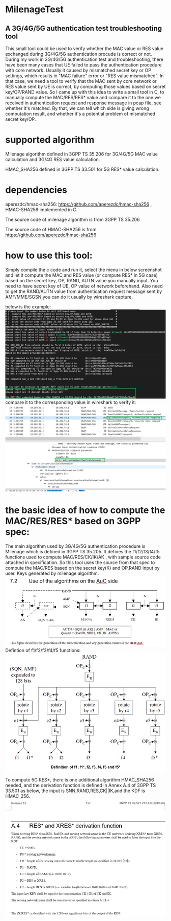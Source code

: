 # MilenageTest
## A 3G/4G/5G authentication test troubleshooting tool
  This small tool could be used to verify whether the MAC value or RES value exchanged during 3G/4G/5G authentication procude is correct or not.
  During my work in 3G/4G/5G authentication test and troubleshooting, there have been many cases that UE failed to pass the authentication procedure with core network. Usually it caused by mismatched secret key or OP settings, which results in "MAC failure" error or "RES value mismatched". In that case, we need a tool to verify that the MAC sent by core network or RES value sent by UE is correct, by computing those values based on secret key/OP/RAND value.
  So I came up with this idea to write a small tool in C, to manually compute the MAC/RES/RES* value and compare it to the one we received in authentication request and response message in pcap file, see whether it's matched. By that, we can tell which side is giving wrong computation result, and whether it's a potential problem of mismatched secret key/OP.
# supported algorithm
  Milenage algorithm defined in 3GPP TS 35.206 for 3G/4G/5G MAC value calculation and 3G/4G RES value calculation.
  
  HMAC_SHA256 defined in 3GPP TS 33.501 for 5G RES* value calculation.
# dependencies
  aperezdc/hmac-sha256: https://github.com/aperezdc/hmac-sha256 , HMAC-SHA256 implemented in C.
  
  The source code of milenage algorithm is from 3GPP TS 35.206
  
  The source code of HMAC-SHA256 is from https://github.com/aperezdc/hmac-sha256
# how to use this tool:
  Simply compile the c code and run it, select the menu in below screenshot and let it compute the MAC and RES value (or compute RES* in 5G case) based on the secret key, OP, RAND, AUTN value you manually input. You need to have secret key of UE, OP value of network beforehand. Also need to get the RAND/AUTN value from authentication request message sent by AMF/MME/SGSN,you can do it usually by wireshark capture.
  
  below is the example:
  ![input](/images/input.png.jpg)
  compare it to the corresponding value in wireshark to verify it:
  ![wireshark-screen](/images/wireshark-screenshot.png.jpg)
# the basic idea of how to compute the MAC/RES/RES* based on 3GPP spec:
  The main algorithm used by 3G/4G/5G authentication procedure is Milenage which is defined in 3GPP TS 35.205.
  It defines the f1/f2/f3/f4/f5 functions used to compute MAC/RES/CK/IK/AK , with sample source code attached in specification.
  So this tool uses the source from that spec to compute the MAC/RES based on the secret key(K) and OP,RAND input by user.
  Keys generated by milenage algorithm:
  ![milenage1](/images/milenage1.png)
  Defintion of f1/f2/f3/f4/f5 functions:
  ![milenage2](/images/milenage2.png)
  
  To compute 5G RES*, there is one additional algorithm HMAC_SHA256 needed, and the derivation function is defined in Annex A.4 of 3GPP TS 33.501 as below, the input is SNN,RAND,RES,CK||IK,and the KDF is HMAC_256.
  ![res](/images/RES_STAR.png)
  
